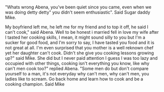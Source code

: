 "Whats wrong Abena, you've been quiet since you came, even when we was doing detty detty" you didn't seem enthusiastic".
Said Sugar daddy Mike.

My boyfriend left me, he left me for my friend and to top it off, he said I can't cook," said Abena.
Well to be honest i married fell in love my wife after I tasted her cooking skills, I mean, it might sound silly to you
but I'm a sucker for good food, and I'm sorry to say, I have tasted you food and it is not great at all. I'm even
surprised that you mother is a well reknown chef yet her daughter can't cook. Didn't she give you cooking lessons growing
up?" said Mike. She did but I never paid attention I guess I was too lazy and occupied with other things, cooking isn't 
everything you know, like why can't men cook too?" replied Abena.
"Some men do but don't compare yourself to a man, it's not everyday why can't men, why can't men, you ladies like to scream.
Go back home and learn how to cook and be a cooking champion. Said Mike
